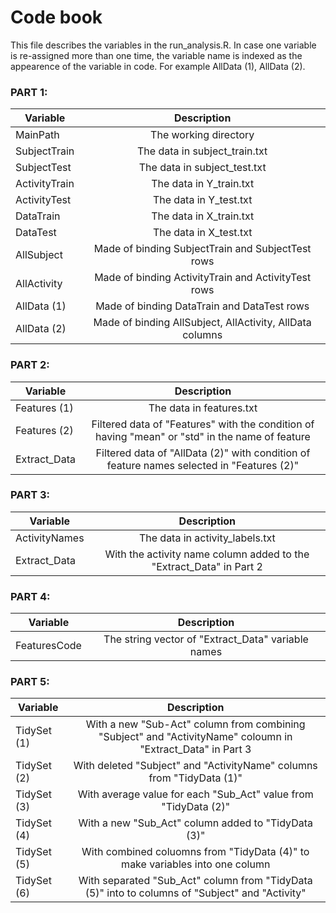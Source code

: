 
# Code book  

This file describes the variables in the run_analysis.R. In case one variable is re-assigned more than one time, the variable name is indexed as the appearence of the variable in code. For example AllData (1), AllData (2).

### PART 1:

| Variable           | Description        |
| -------------------|:------------------:|
|MainPath           | The working directory      |
|SubjectTrain           | The data in subject_train.txt           | 
|SubjectTest      |  The data in subject_test.txt           |
|ActivityTrain      |  The data in Y_train.txt           |
|ActivityTest      |  The data in Y_test.txt           |
|DataTrain      |  The data in X_train.txt           |
|DataTest      |  The data in X_test.txt          |
|AllSubject      |  Made of binding SubjectTrain and SubjectTest rows            |
|AllActivity      |  Made of binding ActivityTrain and ActivityTest rows           |
|AllData (1)     |  Made of binding DataTrain and DataTest rows        |
|AllData (2)     |  Made of binding AllSubject, AllActivity, AllData columns        |


### PART 2:

| Variable           | Description        |
| -------------------|:------------------:|
|Features (1)           | The data in features.txt     |
|Features (2)         | Filtered data of "Features" with the condition of having "mean" or "std" in the name of feature         | 
|Extract_Data      |  Filtered data of "AllData (2)" with condition of feature names selected in "Features (2)"           |

### PART 3:

| Variable           | Description        |
| -------------------|:------------------:|
|ActivityNames           |The data in activity_labels.txt     |
|Extract_Data      | With the activity name column added to the "Extract_Data" in Part 2   |

### PART 4:

| Variable           | Description        |
| -------------------|:------------------:|
|FeaturesCode           | The string vector of "Extract_Data" variable names    |

### PART 5:
| Variable           | Description        |
| -------------------|:------------------:|
|TidySet (1)           | With a new "Sub-Act" column from combining "Subject" and "ActivityName" coloumn in "Extract_Data" in Part 3 |
|TidySet (2)           | With deleted "Subject" and "ActivityName" columns from "TidyData (1)" |
|TidySet (3)           | With average value for each "Sub_Act" value from "TidyData (2)" |
|TidySet (4)           | With a new "Sub_Act" column added to "TidyData (3)" |
|TidySet (5)           | With combined coluomns from "TidyData (4)" to make variables into one column|
|TidySet (6)           | With separated "Sub_Act" column from "TidyData (5)" into to columns of "Subject" and "Activity"|
